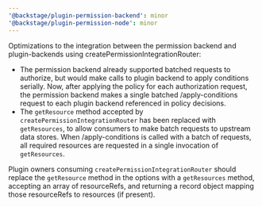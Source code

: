 ```yaml
---
'@backstage/plugin-permission-backend': minor
'@backstage/plugin-permission-node': minor
---
```


Optimizations to the integration between the permission backend and plugin-backends using createPermissionIntegrationRouter:

- The permission backend already supported batched requests to authorize, but would make calls to plugin backend to apply conditions serially. Now, after applying the policy for each authorization request, the permission backend makes a single batched /apply-conditions request to each plugin backend referenced in policy decisions.
- The `getResource` method accepted by `createPermissionIntegrationRouter` has been replaced with `getResources`, to allow consumers to make batch requests to upstream data stores. When /apply-conditions is called with a batch of requests, all required resources are requested in a single invocation of `getResources`.

Plugin owners consuming `createPermissionIntegrationRouter` should replace the `getResource` method in the options with a `getResources` method, accepting an array of resourceRefs, and returning a record object mapping those resourceRefs to resources (if present).
